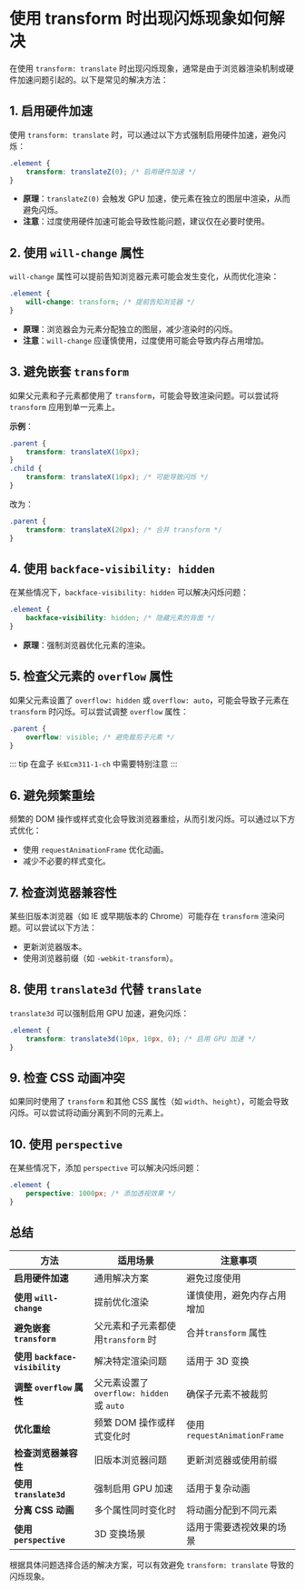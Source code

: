 # 使用 transform 时出现闪烁现象如何解决

在使用 `transform: translate` 时出现闪烁现象，通常是由于浏览器渲染机制或硬件加速问题引起的。以下是常见的解决方法：

## 1. 启用硬件加速

使用 `transform: translate` 时，可以通过以下方式强制启用硬件加速，避免闪烁：

```css
.element {
    transform: translateZ(0); /* 启用硬件加速 */
}
```

- **原理**：`translateZ(0)` 会触发 GPU 加速，使元素在独立的图层中渲染，从而避免闪烁。
- **注意**：过度使用硬件加速可能会导致性能问题，建议仅在必要时使用。

## 2. 使用 `will-change` 属性

`will-change` 属性可以提前告知浏览器元素可能会发生变化，从而优化渲染：

```css
.element {
    will-change: transform; /* 提前告知浏览器 */
}
```

- **原理**：浏览器会为元素分配独立的图层，减少渲染时的闪烁。
- **注意**：`will-change` 应谨慎使用，过度使用可能会导致内存占用增加。

## 3. 避免嵌套 `transform`

如果父元素和子元素都使用了 `transform`，可能会导致渲染问题。可以尝试将 `transform` 应用到单一元素上。

**示例**：

```css
.parent {
    transform: translateX(10px);
}
.child {
    transform: translateX(10px); /* 可能导致闪烁 */
}
```

改为：

```css
.parent {
    transform: translateX(20px); /* 合并 transform */
}
```

## 4. 使用 `backface-visibility: hidden`

在某些情况下，`backface-visibility: hidden` 可以解决闪烁问题：

```css
.element {
    backface-visibility: hidden; /* 隐藏元素的背面 */
}
```

- **原理**：强制浏览器优化元素的渲染。

## 5. 检查父元素的 `overflow` 属性

如果父元素设置了 `overflow: hidden` 或 `overflow: auto`，可能会导致子元素在 `transform` 时闪烁。可以尝试调整 `overflow` 属性：

```css
.parent {
    overflow: visible; /* 避免裁剪子元素 */
}
```
::: tip 
在盒子 `长虹cm311-1-ch` 中需要特别注意
:::

## 6. 避免频繁重绘 

频繁的 DOM 操作或样式变化会导致浏览器重绘，从而引发闪烁。可以通过以下方式优化：

- 使用 `requestAnimationFrame` 优化动画。
- 减少不必要的样式变化。

## 7. 检查浏览器兼容性

某些旧版本浏览器（如 IE 或早期版本的 Chrome）可能存在 `transform` 渲染问题。可以尝试以下方法：

- 更新浏览器版本。
- 使用浏览器前缀（如 `-webkit-transform`）。

## 8. 使用 `translate3d` 代替 `translate`

`translate3d` 可以强制启用 GPU 加速，避免闪烁：

```css
.element {
    transform: translate3d(10px, 10px, 0); /* 启用 GPU 加速 */
}
```

## 9. 检查 CSS 动画冲突

如果同时使用了 `transform` 和其他 CSS 属性（如 `width`、`height`），可能会导致闪烁。可以尝试将动画分离到不同的元素上。

## 10. 使用 `perspective`

在某些情况下，添加 `perspective` 可以解决闪烁问题：

```css
.element {
    perspective: 1000px; /* 添加透视效果 */
}
```

## 总结

| 方法                           | 适用场景                                 | 注意事项                    |
| ------------------------------ | ---------------------------------------- | --------------------------- |
| **启用硬件加速**               | 通用解决方案                             | 避免过度使用                |
| **使用 `will-change`**         | 提前优化渲染                             | 谨慎使用，避免内存占用增加  |
| **避免嵌套 `transform`**       | 父元素和子元素都使用`transform` 时       | 合并`transform` 属性        |
| **使用 `backface-visibility`** | 解决特定渲染问题                         | 适用于 3D 变换              |
| **调整 `overflow` 属性**       | 父元素设置了`overflow: hidden` 或 `auto` | 确保子元素不被裁剪          |
| **优化重绘**                   | 频繁 DOM 操作或样式变化时                | 使用`requestAnimationFrame` |
| **检查浏览器兼容性**           | 旧版本浏览器问题                         | 更新浏览器或使用前缀        |
| **使用 `translate3d`**         | 强制启用 GPU 加速                        | 适用于复杂动画              |
| **分离 CSS 动画**              | 多个属性同时变化时                       | 将动画分配到不同元素        |
| **使用 `perspective`**         | 3D 变换场景                              | 适用于需要透视效果的场景    |

根据具体问题选择合适的解决方案，可以有效避免 `transform: translate` 导致的闪烁现象。